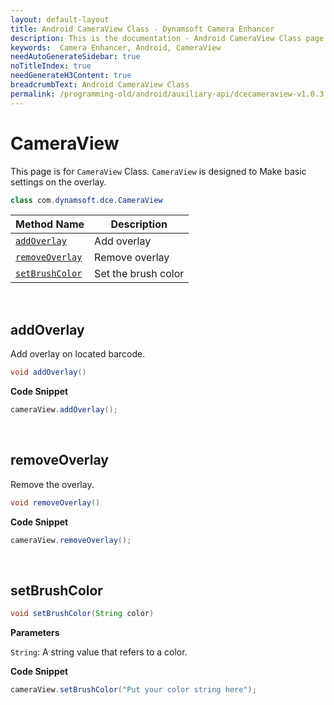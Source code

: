 ```yaml
---
layout: default-layout
title: Android CameraView Class - Dynamsoft Camera Enhancer
description: This is the documentation - Android CameraView Class page of Dynamsoft Camera Enhancer.
keywords:  Camera Enhancer, Android, CameraView
needAutoGenerateSidebar: true
noTitleIndex: true
needGenerateH3Content: true
breadcrumbText: Android CameraView Class
permalink: /programming-old/android/auxiliary-api/dcecameraview-v1.0.3.html
---
```


# CameraView

This page is for `CameraView` Class. `CameraView` is designed to Make basic settings on the overlay.

```java
class com.dynamsoft.dce.CameraView
```

| Method Name | Description |
|------|------|
| [`addOverlay`](#addoverlay) | Add overlay |
| [`removeOverlay`](#removeoverlay) | Remove overlay |
| [`setBrushColor`](#setbrushcolor) | Set the brush color |

&nbsp;

## addOverlay

Add overlay on located barcode.

```java
void addOverlay()
```

**Code Snippet**

```java
cameraView.addOverlay();
```

&nbsp;

## removeOverlay

Remove the overlay.

```java
void removeOverlay()
```

**Code Snippet**

```java
cameraView.removeOverlay();
```

&nbsp;

## setBrushColor

```java
void setBrushColor(String color)
```

**Parameters**

`String`: A string value that refers to a color.

**Code Snippet**

```java
cameraView.setBrushColor("Put your color string here");
```
